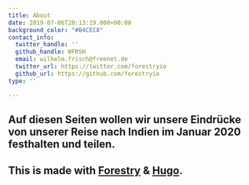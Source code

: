 ```yaml
---
title: About
date: 2019-07-06T20:13:19.000+00:00
background_color: "#B4CEC8"
contact_info:
  twitter_handle: ''
  github_handle: WFRSH
  email: wilhelm.frisch@freenet.de
  twitter_url: https://twitter.com/forestryio
  github_url: https://github.com/forestryio
type: ''

---
```

## Auf diesen Seiten wollen wir unsere Eindrücke von unserer Reise nach Indien im Januar 2020 festhalten und teilen.

## This is made with [Forestry](https://forestry.io/ "Forestry.io") & [Hugo](https://gohugo.io/ "Hugo SSG").